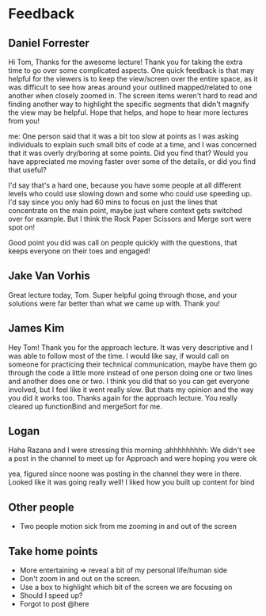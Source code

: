 # Feedback

## Daniel Forrester

Hi Tom, Thanks for the awesome lecture! Thank you for taking the extra time to go over some complicated aspects. One quick feedback is that may helpful for the viewers is to keep the view/screen over the entire space, as it was difficult to see how areas around your outlined mapped/related to one another when closely zoomed in. The screen items weren't hard to read and finding another way to highlight the specific segments that didn't magnify the view may be helpful. Hope that helps, and hope to hear more lectures from you!

me: One person said that it was a bit too slow at points as I was asking individuals to explain such small bits of code at a time, and I was concerned that it was overly dry/boring at some points. Did you find that? Would you have appreciated me moving faster over some of the details, or did you find that useful?

I'd say that's a hard one, because you have some people at all different levels who could use slowing down and some who could use speeding up. I'd say since you only had 60 mins to focus on just the lines that concentrate on the main point, maybe just where context gets switched over for example. But I think the Rock Paper Scissors and Merge sort were spot on!

Good point you did was call on people quickly with the questions, that keeps everyone on their toes and engaged!

## Jake Van Vorhis

Great lecture today, Tom. Super helpful going through those, and your solutions were far better than what we came up with. Thank you!

## James Kim

Hey Tom! Thank you for the approach lecture. It was very descriptive and I was able to follow most of the time. I would like say, if would call on someone for practicing their technical communication, maybe have them go through the code a little more instead of one person doing one or two lines and another does one or two. I think you did that so you can get everyone involved, but I feel like it went really slow. But thats my opinion and the way you did it works too. Thanks again for the approach lecture. You really cleared up functionBind and mergeSort for me.

## Logan

Haha Razana and I were stressing this morning :ahhhhhhhhh: We didn't see a post in the channel to meet up for Approach and were hoping you were ok

yea, figured since noone was posting in the channel they were in there. Looked like it was going really well! I liked how you built up content for bind

## Other people

- Two people motion sick from me zooming in and out of the screen


## Take home points

- More entertaining => reveal a bit of my personal life/human side
- Don't zoom in and out on the screen.
- Use a box to highlight which bit of the screen we are focusing on
- Should I speed up?
- Forgot to post @here